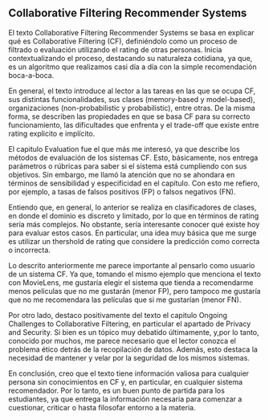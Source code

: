 ## Collaborative Filtering Recommender Systems


El texto Collaborative Filtering Recommender Systems se basa en explicar qué es Collaborative Filtering (CF), definiéndolo como un proceso de filtrado o evaluación utilizando el rating de otras personas. Inicia contextualizando el proceso, destacando su naturaleza cotidiana, ya que, es un algoritmo que realizamos casi día a día con la simple recomendación boca-a-boca.

En general, el texto introduce al lector a las tareas en las que se ocupa CF, sus distintas funcionalidades, sus clases (memory-based y model-based), organizaciones (non-probabilistic y probabilistic), entre otras. De la misma forma, se describen las propiedades en que se basa CF para su correcto funcionamiento, las dificultades que enfrenta y el trade-off que existe entre rating explicito e implícito.

El capitulo Evaluation fue el que más me interesó, ya que describe los métodos de evaluación de los sistemas CF. Esto, básicamente, nos entrega parámetros o rúbricas para saber si el sistema está cumpliendo con sus objetivos. Sin embargo, me llamó la atención que no se ahondara en términos de sensibilidad y especificidad en el capítulo. Con esto me refiero, por ejemplo, a tasas de falsos positivos (FP) o falsos negativos (FN).

Entiendo que, en general, lo anterior se realiza en clasificadores de clases, en donde el dominio es discreto y limitado, por lo que en términos de rating sería más complejos. No obstante, sería interesante conocer qué existe hoy para evaluar estos casos. En particular, una idea muy básica que me surge es utilizar un thershold de rating que considere la predicción como correcta o incorrecta.

Lo descrito anteriormente me parece importante al pensarlo como usuario de un sistema CF. Ya que, tomando el mismo ejemplo que menciona el texto con MovieLens, me gustaría elegir el sistema que tienda a recomendarme menos películas que no me gustarán (menor FP), pero tampoco me gustaría que no me recomendara las películas que si me gustarían (menor FN).

Por otro lado, destaco positivamente del texto el capitulo Ongoing Challenges to Collaborative Filtering, en particular el apartado de Privacy and Security. Si bien es un tópico muy debatido últimamente, y,por lo tanto, conocido por muchos, me parece necesario que el lector conozca el problema ético detrás de la recopilación de datos. Además, esto destaca la necesidad de mantener y velar por la seguridad de los mismos sistemas.

En conclusión, creo que el texto tiene información valiosa para cualquier persona sin conocimientos en CF y, en particular, en cualquier sistema recomendador. Por lo tanto, es un buen punto de partida para los estudiantes, ya que entrega la información necesaria para comenzar a cuestionar, criticar o hasta filosofar entorno a la materia.
